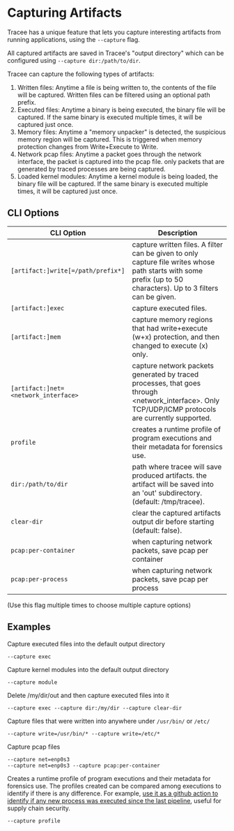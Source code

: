 # Capturing Artifacts

Tracee has a unique feature that lets you capture interesting artifacts from running applications, using the `--capture` flag.

All captured artifacts are saved in Tracee's "output directory" which can be configured using `--capture dir:/path/to/dir`.

Tracee can capture the following types of artifacts:

1. Written files: Anytime a file is being written to, the contents of the file will be captured. Written files can be filtered using an optional path prefix.
2. Executed files: Anytime a binary is being executed, the binary file will be captured. If the same binary is executed multiple times, it will be captured just once.
3. Memory files: Anytime a "memory unpacker" is detected, the suspicious memory region will be captured. This is triggered when memory protection changes from Write+Execute to Write.
4. Network pcap files: Anytime a packet goes through the network interface, the packet is captured into the pcap file. only packets that are generated by traced processes are being captured.
5. Loaded kernel modules: Anytime a kernel module is being loaded, the binary file will be captured. If the same binary is executed multiple times, it will be captured just once.

## CLI Options

CLI Option | Description
--- | ---
`[artifact:]write[=/path/prefix*]` | capture written files. A filter can be given to only capture file writes whose path starts with some prefix (up to 50 characters). Up to 3 filters can be given.
`[artifact:]exec` | capture executed files.
`[artifact:]mem` | capture memory regions that had write+execute (w+x) protection, and then changed to execute (x) only.
`[artifact:]net=<network_interface>` | capture network packets generated by traced processes, that goes through <network_interface>. Only TCP/UDP/ICMP protocols are currently supported.
`profile` | creates a runtime profile of program executions and their metadata for forensics use.
`dir:/path/to/dir` | path where tracee will save produced artifacts. the artifact will be saved into an 'out' subdirectory. (default: /tmp/tracee).
`clear-dir` | clear the captured artifacts output dir before starting (default: false).
`pcap:per-container` | when capturing network packets, save pcap per container
`pcap:per-process` | when capturing network packets, save pcap per process

(Use this flag multiple times to choose multiple capture options)

## Examples

Capture executed files into the default output directory

```
--capture exec
```

Capture kernel modules into the default output directory

```
--capture module
```

Delete /my/dir/out and then capture executed files into it

```
--capture exec --capture dir:/my/dir --capture clear-dir
```

Capture files that were written into anywhere under `/usr/bin/` or `/etc/`

```
--capture write=/usr/bin/* --capture write=/etc/* 
```

Capture pcap files

```
--capture net=enp0s3
--capture net=enp0s3 --capture pcap:per-container
```

Creates a runtime profile of program executions and their metadata for forensics use. The profiles created can be compared among executions to identify if there is any difference. For example, [use it as a github action to identify if any new process was executed since the last pipeline](https://github.com/aquasecurity/tracee-action), useful for supply chain security.

```
--capture profile
```
